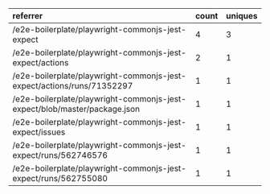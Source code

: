 | referrer                                                                  | count | uniques |
| :------------------------------------------------------------------------ | :---- | :------ |
| /e2e-boilerplate/playwright-commonjs-jest-expect                          | 4     | 3       |
| /e2e-boilerplate/playwright-commonjs-jest-expect/actions                  | 2     | 1       |
| /e2e-boilerplate/playwright-commonjs-jest-expect/actions/runs/71352297    | 1     | 1       |
| /e2e-boilerplate/playwright-commonjs-jest-expect/blob/master/package.json | 1     | 1       |
| /e2e-boilerplate/playwright-commonjs-jest-expect/issues                   | 1     | 1       |
| /e2e-boilerplate/playwright-commonjs-jest-expect/runs/562746576           | 1     | 1       |
| /e2e-boilerplate/playwright-commonjs-jest-expect/runs/562755080           | 1     | 1       |